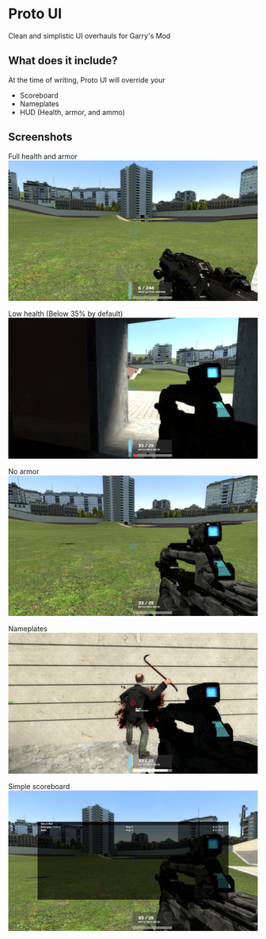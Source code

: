 # Proto UI
Clean and simplistic UI overhauls for Garry's Mod

## What does it include?

At the time of writing, Proto UI will override your

* Scoreboard
* Nameplates
* HUD (Health, armor, and ammo)

## Screenshots

Full health and armor
![Full Health and Armor](/screenshots/full.jpg?raw=true "Full Health and Armor")

Low health (Below 35% by default)
![Low health](/screenshots/lowhealth.jpg?raw=true "Low health")

No armor
![No armor](/screenshots/noarmor.jpg?raw=true "No armor")

Nameplates
![Nameplates](/screenshots/nameplates.jpg?raw=true "Nameplates")

Simple scoreboard
![Simple scoreboard](/screenshots/scoreboard.jpg?raw=true "Simple scoreboard")